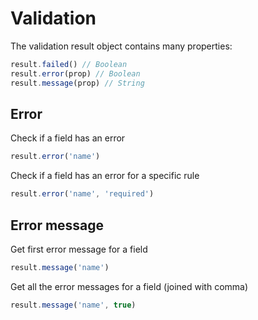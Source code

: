 # Validation

The validation result object contains many properties:

```js
result.failed() // Boolean
result.error(prop) // Boolean
result.message(prop) // String
```

## Error

Check if a field has an error

```js
result.error('name')
```

Check if a field has an error for a specific rule

```js
result.error('name', 'required')
```

## Error message

Get first error message for a field

```js
result.message('name')
```

Get all the error messages for a field (joined with comma)

```js
result.message('name', true)
```
